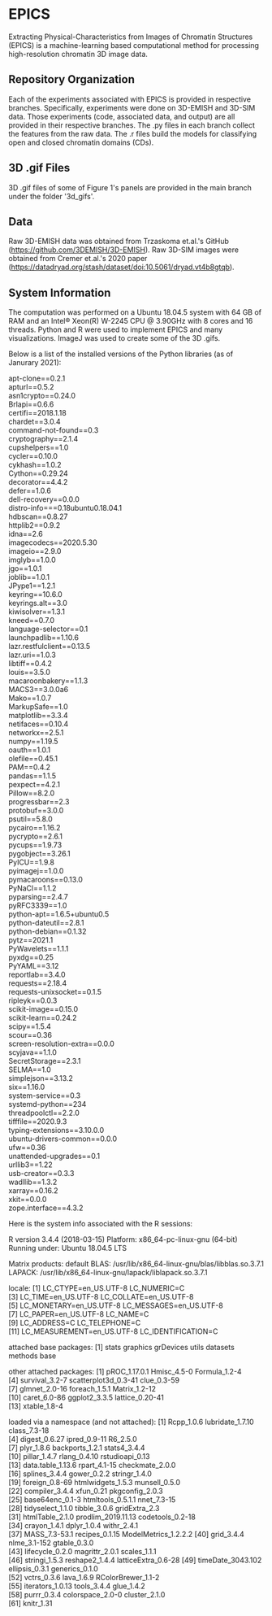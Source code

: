 # EPICS
Extracting Physical-Characteristics from Images of Chromatin Structures (EPICS) is a machine-learning based computational method for processing high-resolution chromatin 3D image data. 

## Repository Organization

Each of the experiments associated with EPICS is provided in respective branches.  Specifically, experiments were done on 3D-EMISH and 3D-SIM data.  Those experiments (code, associated data, and output) are all provided in their respective branches.  The .py files in each branch collect the features from the raw data.  The .r files build the models for classifying open and closed chromatin domains (CDs).   

## 3D .gif Files

3D .gif files of some of Figure 1's panels are provided in the main branch under the folder '3d_gifs'.  

## Data

Raw 3D-EMISH data was obtained from Trzaskoma et.al.'s GitHub (https://github.com/3DEMISH/3D-EMISH).  Raw 3D-SIM images were obtained from Cremer et.al.'s 2020 paper (https://datadryad.org/stash/dataset/doi:10.5061/dryad.vt4b8gtqb).   

## System Information

The computation was performed on a Ubuntu 18.04.5 system with 64 GB of RAM and an Intel® Xeon(R) W-2245 CPU @ 3.90GHz with 8 cores and 16 threads.  Python and R were used to implement EPICS and many visualizations.  ImageJ was used to create some of the 3D .gifs.

Below is a list of the installed versions of the Python libraries (as of Janurary 2021):

apt-clone==0.2.1<br />
apturl==0.5.2<br />
asn1crypto==0.24.0<br />
Brlapi==0.6.6<br />
certifi==2018.1.18<br />
chardet==3.0.4<br />
command-not-found==0.3<br />
cryptography==2.1.4<br />
cupshelpers==1.0<br />
cycler==0.10.0<br />
cykhash==1.0.2<br />
Cython==0.29.24<br />
decorator==4.4.2<br />
defer==1.0.6<br />
dell-recovery==0.0.0<br />
distro-info===0.18ubuntu0.18.04.1<br />
hdbscan==0.8.27<br />
httplib2==0.9.2<br />
idna==2.6<br />
imagecodecs==2020.5.30<br />
imageio==2.9.0<br />
imglyb==1.0.0<br />
jgo==1.0.1<br />
joblib==1.0.1<br />
JPype1==1.2.1<br />
keyring==10.6.0<br />
keyrings.alt==3.0<br />
kiwisolver==1.3.1<br />
kneed==0.7.0<br />
language-selector==0.1<br />
launchpadlib==1.10.6<br />
lazr.restfulclient==0.13.5<br />
lazr.uri==1.0.3<br />
libtiff==0.4.2<br />
louis==3.5.0<br />
macaroonbakery==1.1.3<br />
MACS3==3.0.0a6<br />
Mako==1.0.7<br />
MarkupSafe==1.0<br />
matplotlib==3.3.4<br />
netifaces==0.10.4<br />
networkx==2.5.1<br />
numpy==1.19.5<br />
oauth==1.0.1<br />
olefile==0.45.1<br />
PAM==0.4.2<br />
pandas==1.1.5<br />
pexpect==4.2.1<br />
Pillow==8.2.0<br />
progressbar==2.3<br />
protobuf==3.0.0<br />
psutil==5.8.0<br />
pycairo==1.16.2<br />
pycrypto==2.6.1<br />
pycups==1.9.73<br />
pygobject==3.26.1<br />
PyICU==1.9.8<br />
pyimagej==1.0.0<br />
pymacaroons==0.13.0<br />
PyNaCl==1.1.2<br />
pyparsing==2.4.7<br />
pyRFC3339==1.0<br />
python-apt==1.6.5+ubuntu0.5<br />
python-dateutil==2.8.1<br />
python-debian==0.1.32<br />
pytz==2021.1<br />
PyWavelets==1.1.1<br />
pyxdg==0.25<br />
PyYAML==3.12<br />
reportlab==3.4.0<br />
requests==2.18.4<br />
requests-unixsocket==0.1.5<br />
ripleyk==0.0.3<br />
scikit-image==0.15.0<br />
scikit-learn==0.24.2<br />
scipy==1.5.4<br />
scour==0.36<br />
screen-resolution-extra==0.0.0<br />
scyjava==1.1.0<br />
SecretStorage==2.3.1<br />
SELMA==1.0<br />
simplejson==3.13.2<br />
six==1.16.0<br />
system-service==0.3<br />
systemd-python==234<br />
threadpoolctl==2.2.0<br />
tifffile==2020.9.3<br />
typing-extensions==3.10.0.0<br />
ubuntu-drivers-common==0.0.0<br />
ufw==0.36<br />
unattended-upgrades==0.1<br />
urllib3==1.22<br />
usb-creator==0.3.3<br />
wadllib==1.3.2<br />
xarray==0.16.2<br />
xkit==0.0.0<br />
zope.interface==4.3.2<br />

Here is the system info associated with the R sessions:

R version 3.4.4 (2018-03-15)
Platform: x86_64-pc-linux-gnu (64-bit)
Running under: Ubuntu 18.04.5 LTS

Matrix products: default
BLAS: /usr/lib/x86_64-linux-gnu/blas/libblas.so.3.7.1
LAPACK: /usr/lib/x86_64-linux-gnu/lapack/liblapack.so.3.7.1

locale:
 [1] LC_CTYPE=en_US.UTF-8       LC_NUMERIC=C              
 [3] LC_TIME=en_US.UTF-8        LC_COLLATE=en_US.UTF-8    
 [5] LC_MONETARY=en_US.UTF-8    LC_MESSAGES=en_US.UTF-8   
 [7] LC_PAPER=en_US.UTF-8       LC_NAME=C                 
 [9] LC_ADDRESS=C               LC_TELEPHONE=C            
[11] LC_MEASUREMENT=en_US.UTF-8 LC_IDENTIFICATION=C       

attached base packages:
[1] stats     graphics  grDevices utils     datasets  methods   base     

other attached packages:
 [1] pROC_1.17.0.1        Hmisc_4.5-0          Formula_1.2-4       
 [4] survival_3.2-7       scatterplot3d_0.3-41 clue_0.3-59         
 [7] glmnet_2.0-16        foreach_1.5.1        Matrix_1.2-12       
[10] caret_6.0-86         ggplot2_3.3.5        lattice_0.20-41     
[13] xtable_1.8-4        

loaded via a namespace (and not attached):
 [1] Rcpp_1.0.6           lubridate_1.7.10     class_7.3-18        
 [4] digest_0.6.27        ipred_0.9-11         R6_2.5.0            
 [7] plyr_1.8.6           backports_1.2.1      stats4_3.4.4        
[10] pillar_1.4.7         rlang_0.4.10         rstudioapi_0.13     
[13] data.table_1.13.6    rpart_4.1-15         checkmate_2.0.0     
[16] splines_3.4.4        gower_0.2.2          stringr_1.4.0       
[19] foreign_0.8-69       htmlwidgets_1.5.3    munsell_0.5.0       
[22] compiler_3.4.4       xfun_0.21            pkgconfig_2.0.3     
[25] base64enc_0.1-3      htmltools_0.5.1.1    nnet_7.3-15         
[28] tidyselect_1.1.0     tibble_3.0.6         gridExtra_2.3       
[31] htmlTable_2.1.0      prodlim_2019.11.13   codetools_0.2-18    
[34] crayon_1.4.1         dplyr_1.0.4          withr_2.4.1         
[37] MASS_7.3-53.1        recipes_0.1.15       ModelMetrics_1.2.2.2
[40] grid_3.4.4           nlme_3.1-152         gtable_0.3.0        
[43] lifecycle_0.2.0      magrittr_2.0.1       scales_1.1.1        
[46] stringi_1.5.3        reshape2_1.4.4       latticeExtra_0.6-28 
[49] timeDate_3043.102    ellipsis_0.3.1       generics_0.1.0      
[52] vctrs_0.3.6          lava_1.6.9           RColorBrewer_1.1-2  
[55] iterators_1.0.13     tools_3.4.4          glue_1.4.2          
[58] purrr_0.3.4          colorspace_2.0-0     cluster_2.1.0       
[61] knitr_1.31   

